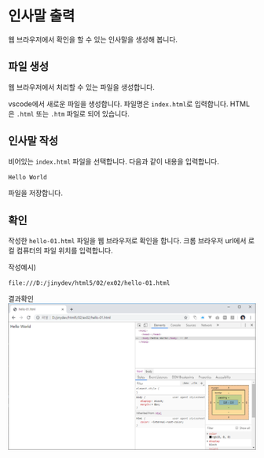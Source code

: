 # 인사말 출력
웹 브라우저에서 확인을 할 수 있는 인사말을 생성해 봅니다.

## 파일 생성
웹 브라우저에서 처리할 수 있는 파일을 생성합니다.

vscode에서 새로운 파일을 생성합니다. 파일명은 `index.html`로 입력합니다.
HTML은 `.html` 또는 `.htm` 파일로 되어 있습니다.

## 인사말 작성
비어있는 `index.html` 파일을 선택합니다.
다음과 같이 내용을 입력합니다.

```html
Hello World
```

파일을 저장합니다.

## 확인
작성한 `hello-01.html` 파일을 웹 브라우저로 확인을 합니다.
크롬 브라우저 url에서 로컬 컴퓨터의 파일 위치를 입력합니다.

작성예시)
```
file:///D:/jinydev/html5/02/ex02/hello-01.html
```

결과확인
![hello](./img/hello-01.png)

